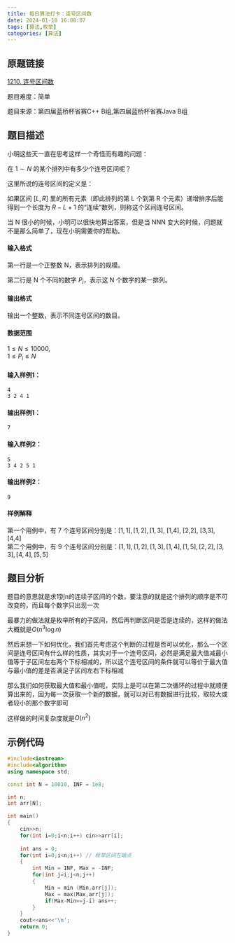 ```yaml
---
title: 每日算法打卡：连号区间数
date: 2024-01-18 16:08:07
tags: [算法,枚举]
categories: [算法]
---
```


## 原题链接

[1210. 连号区间数](https://www.acwing.com/problem/content/1212/)

题目难度：简单

题目来源：第四届蓝桥杯省赛C++ B组,第四届蓝桥杯省赛Java B组

## 题目描述

小明这些天一直在思考这样一个奇怪而有趣的问题：

在 $1 \sim N$ 的某个排列中有多少个连号区间呢？

这里所说的连号区间的定义是：

如果区间 $[L, R]$ 里的所有元素（即此排列的第 L 个到第 R 个元素）递增排序后能得到一个长度为 $R-L+1$ 的“连续”数列，则称这个区间连号区间。

当 N 很小的时候，小明可以很快地算出答案，但是当 NNN 变大的时候，问题就不是那么简单了，现在小明需要你的帮助。

#### 输入格式

第一行是一个正整数 N，表示排列的规模。

第二行是 N 个不同的数字 $P_i$，表示这 N 个数字的某一排列。

#### 输出格式

输出一个整数，表示不同连号区间的数目。

#### 数据范围

$1 \le N \le 10000$,  
$1 \le P_i \le N$

#### 输入样例1：

```
4
3 2 4 1 
```

#### 输出样例1：

```
7 
```

#### 输入样例2：

```
5
3 4 2 5 1 
```

#### 输出样例2：

```
9 
```

#### 样例解释

第一个用例中，有 7 个连号区间分别是：$[1,1], [1,2], [1,3]$, \[1,4\], \[2,2\], \[3,3\], \[4,4\]  
第二个用例中，有 9 个连号区间分别是：$[1,1], [1,2], [1,3], [1,4], [1,5], [2,2], [3,3], [4,4], [5,5]$

## 题目分析

题目的意思就是求1到n的连续子区间的个数，要注意的就是这个排列的顺序是不可改变的，而且每个数字只出现一次

最暴力的做法就是枚举所有的子区间，然后再判断区间是否是连续的，这样的做法大概就是$O(n^3\log n)$

然后来想一下如何优化，我们首先考虑这个判断的过程是否可以优化，那么一个区间是连号区间有什么样的性质，其实对于一个连号区间，必然是满足最大值减最小值等于子区间左右两个下标相减的，所以这个连号区间的条件就可以等价于最大值与最小值的差是否满足子区间左右下标相减

那么我们如何获取最大值和最小值呢，实际上是可以在第二次循环的过程中就顺便算出来的，因为每一次获取一个新的数据，就可以对已有数据进行比较，取较大或者较小的那个数字即可

这样做的时间复杂度就是$O(n^2)$

## 示例代码

```cpp
#include<iostream>
#include<algorithm>
using namespace std;

const int N = 10010, INF = 1e8;

int n;
int arr[N];

int main()
{
    cin>>n;
    for(int i=0;i<n;i++) cin>>arr[i];
    
    int ans = 0;
    for(int i=0;i<n;i++) // 枚举区间左端点
    {
        int Min = INF, Max = -INF;
        for(int j=i;j<n;j++)
        {
            Min = min (Min,arr[j]);
            Max = max(Max,arr[j]);
            if(Max-Min==j-i) ans++;
        }
    }
    cout<<ans<<'\n';
    return 0;
}
```

